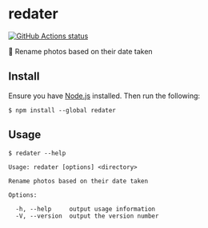 # redater

<a href="https://github.com/screendriver/redater"><img alt="GitHub Actions status" src="https://github.com/screendriver/redater/workflows/CI/badge.svg"></a>

📸 Rename photos based on their date taken

## Install

Ensure you have [Node.js](https://nodejs.org) installed. Then run the following:

```
$ npm install --global redater
```

## Usage

```
$ redater --help

Usage: redater [options] <directory>

Rename photos based on their date taken

Options:

  -h, --help     output usage information
  -V, --version  output the version number
```

